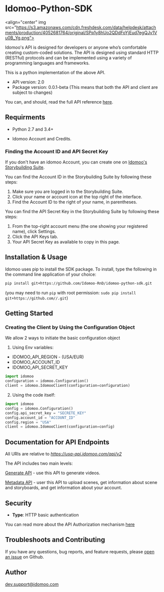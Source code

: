 
# Idomoo-Python-SDK

<align="center" img src="https://s3.amazonaws.com/cdn.freshdesk.com/data/helpdesk/attachments/production/4052681764/original/SPp1y8hUo2QDdFoYjEud7egQJv1Vu0B_Yg.png">


Idomoo's API is designed for developers or anyone who’s comfortable creating custom-coded solutions.
The API is designed using standard HTTP (RESTful) protocols and can be implemented using a variety of programming languages and frameworks.

This is a python implementation of the above API.

- API version: 2.0
- Package version: 0.0.1-beta (This means that both the API and client are subject to changes)

You can, and should, read the full API reference [here](https://academy.idomoo.com/support/solutions/folders/4000023886).
## Requirments
 - Python 2.7 and 3.4+

 - Idomoo Account and Credits.

### Finding the Account ID and API Secret Key
If you don't have an idomoo Account, you can create one on [Idomoo's Storybuilding Suite](https://pv.idomoo.com).

You can find the Account ID in the Storybuilding Suite by following these steps:

1. Make sure you are logged in to the Storybuilding Suite.
2. Click your name or account icon at the top right of the interface.
3. Find the Account ID to the right of your name, in parentheses.

You can find the API Secret Key in the Storybuilding Suite by following these steps:

1. From the top-right account menu (the one showing your registered name), click Settings.
2. Click the API Keys tab.
3. Your API Secret Key as available to copy in this page.


## Installation & Usage

Idomoo uses pip to install the SDK package. To install, type the following in the command line application of your choice:


```sh
pip install git+https://github.com/Idomoo-RnD/idomoo-python-sdk.git
```
(you may need to run `pip` with root permission: `sudo pip install git+https://github.com//.git`)

## Getting Started

### Creating the Client by Using the Configuration Object
We allow 2 ways to initiate the basic configuration object

1) Using Env variables:

* IDOMOO_API_REGION - (USA/EUR)
* IDOMOO_ACCOUNT_ID
* IDOMOO_API_SECRET_KEY

```python
import idomoo
configuration = idomoo.Configuration()
client = idomoo.IdomooClient(configuration=configuration)
```

2) Using the code itself:
```python
import idomoo
config = idomoo.Configuration()
config.api_secret_key = "SECRETE_KEY"
config.account_id = "ACCOUNT_ID"
config.region = "USA"
client = idomoo.IdomooClient(configuration=config)
```
## Documentation for API Endpoints
All URIs are relative to *https://usa-api.idomoo.com/api/v2*

The API includes two main levels:

[Generate API](docs/GenerateApi.md) - use this API to generate videos.

[Metadata API](docs/MetadataApi.md) - user this API to upload scenes, get information about scene and storyboards, and get information about your account.

## Security
- **Type**: HTTP basic authentication

You can read more about the API Authorization mechanism [here](docs/Security.md)


## Troubleshoots and Contributing
If you have any questions, bug reports, and feature requests, please [open an issue](https://github.com/Idomoo-RnD/idomoo-python-sdk/issues/new) on Github.

## Author

dev.support@idomoo.com

